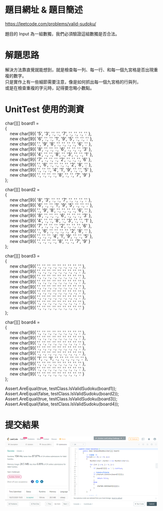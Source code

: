 # 題目網址 & 題目簡述  
https://leetcode.com/problems/valid-sudoku/  
  
題目的 Input 為一組數獨，我們必須驗證這組數獨是否合法。  

# 解題思路  
解決方法靠直覺就能想到，就是檢查每一列、每一行、和每一個九宮格是否出現重複的數字。  
只是實作上有一些細節需要注意，像是如何抓出每一個九宮格的行與列，  
或是在檢查重複的字元時，記得要忽略小數點。  
  
# UnitTest 使用的測資  
char[][] board1 =  
{  
&nbsp;&nbsp;&nbsp;&nbsp;new char[9]{ '5', '3', '.', '.', '7', '.', '.', '.', '.' },  
&nbsp;&nbsp;&nbsp;&nbsp;new char[9]{ '6', '.', '.', '1', '9', '5', '.', '.', '.' },  
&nbsp;&nbsp;&nbsp;&nbsp;new char[9]{ '.', '9', '8', '.', '.', '.', '.', '6', '.' },  
&nbsp;&nbsp;&nbsp;&nbsp;new char[9]{ '8', '.', '.', '.', '6', '.', '.', '.', '3' },  
&nbsp;&nbsp;&nbsp;&nbsp;new char[9]{ '4', '.', '.', '8', '.', '3', '.', '.', '1' },  
&nbsp;&nbsp;&nbsp;&nbsp;new char[9]{ '7', '.', '.', '.', '2', '.', '.', '.', '6' },  
&nbsp;&nbsp;&nbsp;&nbsp;new char[9]{ '.', '6', '.', '.', '.', '.', '2', '8', '.' },  
&nbsp;&nbsp;&nbsp;&nbsp;new char[9]{ '.', '.', '.', '4', '1', '9', '.', '.', '5' },  
&nbsp;&nbsp;&nbsp;&nbsp;new char[9]{ '.', '.', '.', '.', '8', '.', '.', '7', '9' }  
};  
  
char[][] board2 =   
{  
&nbsp;&nbsp;&nbsp;&nbsp;new char[9]{ '8', '3', '.', '.', '7', '.', '.', '.', '.' },  
&nbsp;&nbsp;&nbsp;&nbsp;new char[9]{ '6', '.', '.', '1', '9', '5', '.', '.', '.' },  
&nbsp;&nbsp;&nbsp;&nbsp;new char[9]{ '.', '9', '8', '.', '.', '.', '.', '6', '.' },  
&nbsp;&nbsp;&nbsp;&nbsp;new char[9]{ '8', '.', '.', '.', '6', '.', '.', '.', '3' },  
&nbsp;&nbsp;&nbsp;&nbsp;new char[9]{ '4', '.', '.', '8', '.', '3', '.', '.', '1' },  
&nbsp;&nbsp;&nbsp;&nbsp;new char[9]{ '7', '.', '.', '.', '2', '.', '.', '.', '6' },  
&nbsp;&nbsp;&nbsp;&nbsp;new char[9]{ '.', '6', '.', '.', '.', '.', '2', '8', '.' },  
&nbsp;&nbsp;&nbsp;&nbsp;new char[9]{ '.', '.', '.', '4', '1', '9', '.', '.', '5' },  
&nbsp;&nbsp;&nbsp;&nbsp;new char[9]{ '.', '.', '.', '.', '8', '.', '.', '7', '9' }  
};  
  
char[][] board3 =  
{  
&nbsp;&nbsp;&nbsp;&nbsp;new char[9]{ '.', '.', '.', '.', '.', '.', '.', '.', '.' },  
&nbsp;&nbsp;&nbsp;&nbsp;new char[9]{ '.', '.', '.', '.', '.', '.', '.', '.', '.' },  
&nbsp;&nbsp;&nbsp;&nbsp;new char[9]{ '.', '.', '.', '.', '.', '.', '.', '.', '.' },  
&nbsp;&nbsp;&nbsp;&nbsp;new char[9]{ '.', '.', '.', '.', '.', '.', '.', '.', '.' },  
&nbsp;&nbsp;&nbsp;&nbsp;new char[9]{ '.', '.', '.', '.', '.', '.', '.', '.', '.' },  
&nbsp;&nbsp;&nbsp;&nbsp;new char[9]{ '.', '.', '.', '.', '.', '.', '.', '.', '.' },  
&nbsp;&nbsp;&nbsp;&nbsp;new char[9]{ '.', '.', '.', '.', '.', '.', '.', '.', '.' },  
&nbsp;&nbsp;&nbsp;&nbsp;new char[9]{ '.', '.', '.', '.', '.', '.', '.', '.', '.' },  
&nbsp;&nbsp;&nbsp;&nbsp;new char[9]{ '.', '.', '.', '.', '.', '.', '.', '.', '.' }  
};  
  
char[][] board4 =  
{  
&nbsp;&nbsp;&nbsp;&nbsp;new char[9]{ '.', '.', '.', '.', '.', '.', '.', '.', '.' },  
&nbsp;&nbsp;&nbsp;&nbsp;new char[9]{ '.', '.', '.', '.', '.', '.', '.', '.', '.' },  
&nbsp;&nbsp;&nbsp;&nbsp;new char[9]{ '.', '.', '.', '.', '.', '.', '.', '.', '.' },  
&nbsp;&nbsp;&nbsp;&nbsp;new char[9]{ '.', '.', '.', '.', '.', '.', '.', '.', '.' },  
&nbsp;&nbsp;&nbsp;&nbsp;new char[9]{ '.', '.', '.', '.', '.', '.', '.', '.', '.' },  
&nbsp;&nbsp;&nbsp;&nbsp;new char[9]{ '1', '.', '1', '.', '.', '.', '.', '.', '.' },  
&nbsp;&nbsp;&nbsp;&nbsp;new char[9]{ '.', '.', '.', '.', '.', '.', '.', '.', '.' },  
&nbsp;&nbsp;&nbsp;&nbsp;new char[9]{ '.', '.', '.', '.', '.', '.', '.', '.', '.' },  
&nbsp;&nbsp;&nbsp;&nbsp;new char[9]{ '.', '.', '.', '.', '.', '.', '.', '.', '.' }  
};  
  
Assert.AreEqual(true, testClass.IsValidSudoku(board1));  
Assert.AreEqual(false, testClass.IsValidSudoku(board2));  
Assert.AreEqual(true, testClass.IsValidSudoku(board3));  
Assert.AreEqual(false, testClass.IsValidSudoku(board4));  
  
# 提交結果  
![image](https://raw.githubusercontent.com/Jacky20200711/LeetCode/master/Q36(Valid%20Sudoku)/SuccessShot.PNG)
&emsp;
&emsp;
